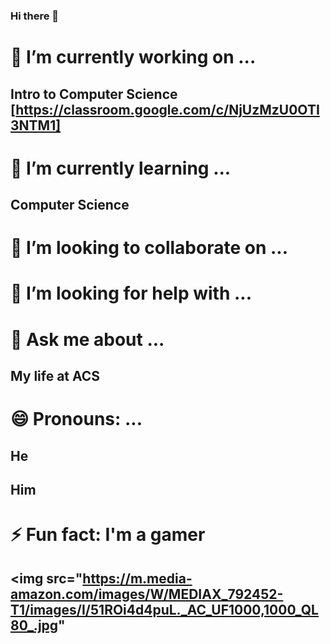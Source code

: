 ### Hi there 👋
🔭 I’m currently working on ...
=================================
Intro to Computer Science [https://classroom.google.com/c/NjUzMzU0OTI3NTM1]
---------------------------------------------------------------------------
🌱 I’m currently learning ...
=================================
Computer Science
----------------
👯 I’m looking to collaborate on ...
=================================
🤔 I’m looking for help with ...
=================================
💬 Ask me about ...
=================================
My life at ACS
--------------
😄 Pronouns: ...
=================================
He
--
Him
---
⚡ Fun fact: I'm a gamer
=================================
## <img src="https://m.media-amazon.com/images/W/MEDIAX_792452-T1/images/I/51ROi4d4puL._AC_UF1000,1000_QL80_.jpg"
